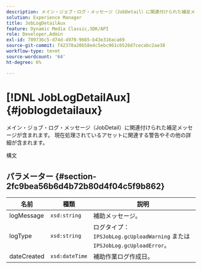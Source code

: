 ```yaml
---
description: メイン・ジョブ・ログ・メッセージ（JobDetail）に関連付けられた補足メッセージが含まれます。 現在処理されているアセットに関連する警告やその他の詳細が含まれます。
solution: Experience Manager
title: JobLogDetailAux
feature: Dynamic Media Classic,SDK/API
role: Developer,Admin
exl-id: 789736c5-d74d-4970-9665-b43e316aca69
source-git-commit: f42378a20b58e4c5ebc961c6526d7cecabc2ae38
workflow-type: tm+mt
source-wordcount: '64'
ht-degree: 6%

---
```


# [!DNL JobLogDetailAux]{#joblogdetailaux}

メイン・ジョブ・ログ・メッセージ（JobDetail）に関連付けられた補足メッセージが含まれます。 現在処理されているアセットに関連する警告やその他の詳細が含まれます。

構文

## パラメーター {#section-2fc9bea56b6d4b72b80d4f04c5f9b862}

| 名前 | 種類 | 説明 |
|---|---|---|
| logMessage | `xsd:string` | 補助メッセージ。 |
| logType | `xsd:string` | ログタイプ：`IPSJobLog.gcUploadWarning` または `IPSJobLog.gcUploadError`。 |
| dateCreated | `xsd:dateTime` | 補助作業ログ作成日。 |
